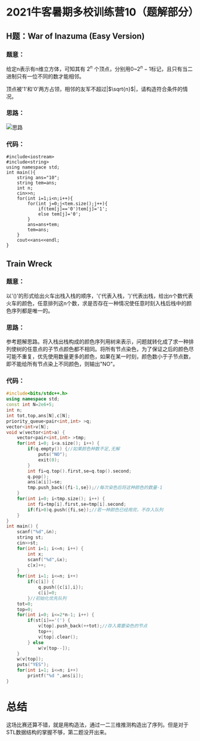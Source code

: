 # 2021牛客暑期多校训练营10（题解部分）

## H题：War of Inazuma (Easy Version)
### 题意：
给定n表示有n维立方体，可知其有 $2^{n}$ 个顶点，分别用0~$2^{n}-1$标记，且只有当二进制只有一位不同的数才能相邻。

顶点被'1'和'0'两方占领，相邻的友军不超过|$\sqrt{n}$|，请构造符合条件的情况。

### 思路：
![思路](https://img-blog.csdnimg.cn/a6cc3ff0e7ae443d98e5d5da732217db.PNG?x-oss-process=image/watermark,type_ZmFuZ3poZW5naGVpdGk,shadow_10,text_aHR0cHM6Ly9ibG9nLmNzZG4ubmV0L3FxXzUxODk1MDI2,size_16,color_FFFFFF,t_70#pic_center)
### 代码：
```
#include<iostream>
#include<string>
using namespace std;
int main(){
	string ans="10";
	string tem=ans;
	int n;
	cin>>n;
	for(int i=1;i<n;i++){
		for(int j=0;j<tem.size();j++){
			if(tem[j]=='0')tem[j]='1';
			else tem[j]='0';
		}
		ans=ans+tem;
		tem=ans;
	}
	cout<<ans<<endl;
}
```
## Train Wreck

### 题意：

以'()'的形式给出火车出栈入栈的顺序，'('代表入栈，')'代表出栈，给出n个数代表火车的颜色，任意排列这n个数，求是否存在一种情况使任意时刻入栈后栈中的颜色序列都是唯一的。

### 思路：

参考题解思路。将入栈出栈构成的颜色序列用树来表示，问题就转化成了求一种排列使树的任意点的子节点颜色都不相同。将所有节点染色，为了保证之后的颜色尽可能不重复，优先使用数量更多的颜色，如果在某一时刻，颜色数小于子节点数，即不能给所有节点染上不同颜色，则输出"NO"。

### 代码：

````c++
#include<bits/stdc++.h>
using namespace std;
const int N=2e6+5;
int n;
int tot,top,ans[N],c[N];
priority_queue<pair<int,int> >q;
vector<int>v[N];
void w(vector<int>a) {
	vector<pair<int,int> >tmp;
	for(int i=0; i<a.size(); i++) {
		if(q.empty()) {//如果颜色种数不足,无解
			puts("NO");
			exit(0);
		}
		int fi=q.top().first,se=q.top().second;
		q.pop();
		ans[a[i]]=se;
		tmp.push_back({fi-1,se});//每次染色后将这种颜色的数量-1
	}
	for(int i=0; i<tmp.size(); i++) {
		int fi=tmp[i].first,se=tmp[i].second;
		if(fi>0)q.push({fi,se});//若一种颜色已经用完，不存入队列
	}
}
int main() {
	scanf("%d",&n);
	string st;
	cin>>st;
	for(int i=1; i<=n; i++) {
		int x;
		scanf("%d",&x);
		c[x]++;
	}
	for(int i=1; i<=n; i++)
		if(c[i]) {
			q.push({c[i],i});
			c[i]=0;
		}//初始化优先队列
	tot=0;
	top=0;
	for(int i=0; i<=2*n-1; i++) {
		if(st[i]=='(') {
			v[top].push_back(++tot);//存入需要染色的节点
			top++;
			v[top].clear();
		} else
			w(v[top--]);
	}
	w(v[top]);
	puts("YES");
	for(int i=1; i<=n; i++)
		printf("%d ",ans[i]);
}

````

# 总结
这场比赛还算不错，就是用构造法，通过一二三维推测构造出了序列。但是对于STL数据结构的掌握不够，第二题没开出来。